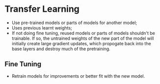# Transfer Learning

- Use pre-trained models or parts of models for another model;
- Uses previous learnt weights;
- If not doing fine tuning, reused models or parts of models shouldn't be
  trainable. If so, the untrained weights of the new part of the model will
  initially create large gradient updates, which propogate back into the base
  layers and destroy much of the pretraining.

## Fine Tuning

- Retrain models for improvements or better fit with the new model.

